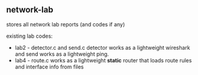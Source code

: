 ## network-lab

stores all network lab reports (and codes if any)

existing lab codes:

- lab2 - detector.c and send.c
detector works as a lightweight wireshark and send works as a lightweight ping.
- lab4 - route.c
works as a lightweight **static** router that loads route rules and interface info from files
